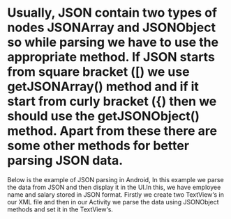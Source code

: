 # Usually, JSON contain two types of nodes JSONArray and JSONObject so while parsing we have to use the appropriate method. If JSON starts from square bracket ([) we use getJSONArray() method and if it start from curly bracket ({) then we should use the getJSONObject() method. Apart from these there are some other methods for better parsing JSON data.
Below is the example of JSON parsing in Android, In this example we parse the data from JSON and then display it in the UI.In this, we have employee name and salary stored in JSON format. Firstly we create two TextView‘s in our XML file and then in our Activity we parse the data using JSONObject methods and set it in the TextView‘s.
